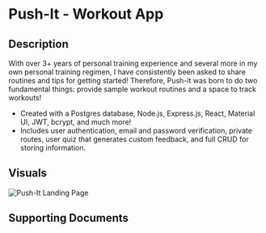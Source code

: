 # Push-It - Workout App

## Description

With over 3+ years of personal training experience and several more in my own personal training regimen, I have consistently been asked to share routines and tips for getting started! Therefore, Push-it was born to do two fundamental things: provide sample workout routines and a space to track workouts!
* Created with a Postgres database, Node.js, Express.js, React, Material UI, JWT, bcrypt, and much more!
* Includes user authentication, email and password verification, private routes, user quiz that generates custom feedback, and full CRUD for storing information.

## Visuals

![Push-It Landing Page](https://github.com/benjaminstratton/pushIt_workoutApp/assets/pushIt_screenshot.png)

## Supporting Documents
